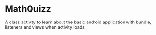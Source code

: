 # MathQuizz
A class activity to learn about the basic android application with bundle, listeners and views when activity loads

